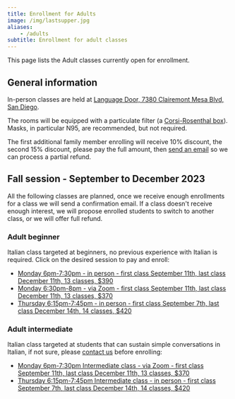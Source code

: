 ```yaml
---
title: Enrollment for Adults
image: /img/lastsupper.jpg
aliases:
    - /adults
subtitle: Enrollment for adult classes
---
```


This page lists the Adult classes currently open for enrollment.

## General information

In-person classes are held at [Language Door, 7380 Clairemont Mesa Blvd, San Diego](https://goo.gl/maps/vCotwAoBbYNpx8vV9).

The rooms will be equipped with a particulate filter (a [Corsi-Rosenthal box](https://en.wikipedia.org/wiki/Corsi%E2%80%93Rosenthal_Box)). Masks, in particular N95, are recommended, but not required.

The first additional family member enrolling will receive 10% discount, the second 15% discount, please pay the full amount, then [send an email](https://www.italianschoolsd.com/contact/) so we can process a partial refund.

## Fall session - September to December 2023

All the following classes are planned, once we receive enough enrollments for a class we will send a confirmation email. If a class doesn't receive enough interest, we will propose enrolled students to switch to another class, or we will offer full refund.

### Adult beginner

Italian class targeted at beginners, no previous experience with Italian is required. Click on the desired session to pay and enroll:

* [Monday 6pm-7:30pm - in person - first class September 11th, last class December 11th, 13 classes, $390](https://link.waveapps.com/kfty8e-3w2xzb)
* [Monday 6:30pm-8pm - via Zoom - first class September 11th, last class December 11th, 13 classes, $370](https://link.waveapps.com/gukd8c-5skfhc)
* [Thursday 6:15pm-7:45pm - in person - first class September 7th, last class December 14th, 14 classes, $420](https://link.waveapps.com/696yfy-wutrpp)

### Adult intermediate

Italian class targeted at students that can sustain simple conversations in Italian, if not sure, please [contact us](/contact) before enrolling:

* [Monday 6pm-7:30pm Intermediate class - via Zoom - first class September 11th, last class December 11th, 13 classes, $370](https://link.waveapps.com/m7c38v-8dbhrc)
* [Thursday 6:15pm-7:45pm Intermediate class - in person - first class September 7th, last class December 14th, 14 classes, $420](https://link.waveapps.com/fkb7sa-rwt4j4)
